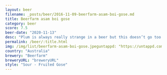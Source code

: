 ```yaml
---
layout: beer
filename: _posts/beer/2016-11-09-beerfarm-asam-boi-gose.md
title: Beerfarm asam boi gose
category: beer
score: 7.5
beer-date: "2020-11-13"
desc: "Plum is always really strange in a beer but this doesn’t go too far"
permalink: /beer/:title.html
img: /img/list/beerfarm-asam-boi-gose.jpeguntappd: "https://untappd.com/b/beerfarm-asam-boi-gose/2685791"
country: "Australia"
brewery: "Beerfarm"
breweryURL: "breweryURL"
style: "Sour - Fruited Gose"
---
```

